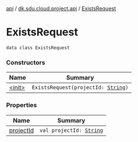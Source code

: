 [api](../../index.md) / [dk.sdu.cloud.project.api](../index.md) / [ExistsRequest](./index.md)

# ExistsRequest

`data class ExistsRequest`

### Constructors

| Name | Summary |
|---|---|
| [&lt;init&gt;](-init-.md) | `ExistsRequest(projectId: `[`String`](https://kotlinlang.org/api/latest/jvm/stdlib/kotlin/-string/index.html)`)` |

### Properties

| Name | Summary |
|---|---|
| [projectId](project-id.md) | `val projectId: `[`String`](https://kotlinlang.org/api/latest/jvm/stdlib/kotlin/-string/index.html) |
